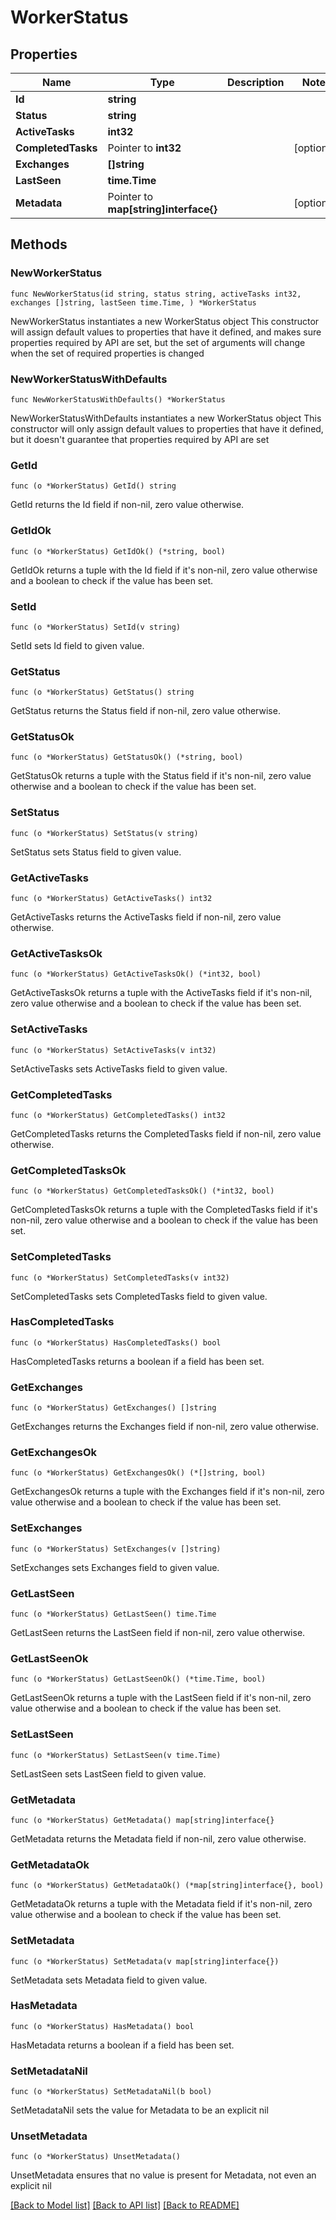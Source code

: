 # WorkerStatus

## Properties

Name | Type | Description | Notes
------------ | ------------- | ------------- | -------------
**Id** | **string** |  | 
**Status** | **string** |  | 
**ActiveTasks** | **int32** |  | 
**CompletedTasks** | Pointer to **int32** |  | [optional] 
**Exchanges** | **[]string** |  | 
**LastSeen** | **time.Time** |  | 
**Metadata** | Pointer to **map[string]interface{}** |  | [optional] 

## Methods

### NewWorkerStatus

`func NewWorkerStatus(id string, status string, activeTasks int32, exchanges []string, lastSeen time.Time, ) *WorkerStatus`

NewWorkerStatus instantiates a new WorkerStatus object
This constructor will assign default values to properties that have it defined,
and makes sure properties required by API are set, but the set of arguments
will change when the set of required properties is changed

### NewWorkerStatusWithDefaults

`func NewWorkerStatusWithDefaults() *WorkerStatus`

NewWorkerStatusWithDefaults instantiates a new WorkerStatus object
This constructor will only assign default values to properties that have it defined,
but it doesn't guarantee that properties required by API are set

### GetId

`func (o *WorkerStatus) GetId() string`

GetId returns the Id field if non-nil, zero value otherwise.

### GetIdOk

`func (o *WorkerStatus) GetIdOk() (*string, bool)`

GetIdOk returns a tuple with the Id field if it's non-nil, zero value otherwise
and a boolean to check if the value has been set.

### SetId

`func (o *WorkerStatus) SetId(v string)`

SetId sets Id field to given value.


### GetStatus

`func (o *WorkerStatus) GetStatus() string`

GetStatus returns the Status field if non-nil, zero value otherwise.

### GetStatusOk

`func (o *WorkerStatus) GetStatusOk() (*string, bool)`

GetStatusOk returns a tuple with the Status field if it's non-nil, zero value otherwise
and a boolean to check if the value has been set.

### SetStatus

`func (o *WorkerStatus) SetStatus(v string)`

SetStatus sets Status field to given value.


### GetActiveTasks

`func (o *WorkerStatus) GetActiveTasks() int32`

GetActiveTasks returns the ActiveTasks field if non-nil, zero value otherwise.

### GetActiveTasksOk

`func (o *WorkerStatus) GetActiveTasksOk() (*int32, bool)`

GetActiveTasksOk returns a tuple with the ActiveTasks field if it's non-nil, zero value otherwise
and a boolean to check if the value has been set.

### SetActiveTasks

`func (o *WorkerStatus) SetActiveTasks(v int32)`

SetActiveTasks sets ActiveTasks field to given value.


### GetCompletedTasks

`func (o *WorkerStatus) GetCompletedTasks() int32`

GetCompletedTasks returns the CompletedTasks field if non-nil, zero value otherwise.

### GetCompletedTasksOk

`func (o *WorkerStatus) GetCompletedTasksOk() (*int32, bool)`

GetCompletedTasksOk returns a tuple with the CompletedTasks field if it's non-nil, zero value otherwise
and a boolean to check if the value has been set.

### SetCompletedTasks

`func (o *WorkerStatus) SetCompletedTasks(v int32)`

SetCompletedTasks sets CompletedTasks field to given value.

### HasCompletedTasks

`func (o *WorkerStatus) HasCompletedTasks() bool`

HasCompletedTasks returns a boolean if a field has been set.

### GetExchanges

`func (o *WorkerStatus) GetExchanges() []string`

GetExchanges returns the Exchanges field if non-nil, zero value otherwise.

### GetExchangesOk

`func (o *WorkerStatus) GetExchangesOk() (*[]string, bool)`

GetExchangesOk returns a tuple with the Exchanges field if it's non-nil, zero value otherwise
and a boolean to check if the value has been set.

### SetExchanges

`func (o *WorkerStatus) SetExchanges(v []string)`

SetExchanges sets Exchanges field to given value.


### GetLastSeen

`func (o *WorkerStatus) GetLastSeen() time.Time`

GetLastSeen returns the LastSeen field if non-nil, zero value otherwise.

### GetLastSeenOk

`func (o *WorkerStatus) GetLastSeenOk() (*time.Time, bool)`

GetLastSeenOk returns a tuple with the LastSeen field if it's non-nil, zero value otherwise
and a boolean to check if the value has been set.

### SetLastSeen

`func (o *WorkerStatus) SetLastSeen(v time.Time)`

SetLastSeen sets LastSeen field to given value.


### GetMetadata

`func (o *WorkerStatus) GetMetadata() map[string]interface{}`

GetMetadata returns the Metadata field if non-nil, zero value otherwise.

### GetMetadataOk

`func (o *WorkerStatus) GetMetadataOk() (*map[string]interface{}, bool)`

GetMetadataOk returns a tuple with the Metadata field if it's non-nil, zero value otherwise
and a boolean to check if the value has been set.

### SetMetadata

`func (o *WorkerStatus) SetMetadata(v map[string]interface{})`

SetMetadata sets Metadata field to given value.

### HasMetadata

`func (o *WorkerStatus) HasMetadata() bool`

HasMetadata returns a boolean if a field has been set.

### SetMetadataNil

`func (o *WorkerStatus) SetMetadataNil(b bool)`

 SetMetadataNil sets the value for Metadata to be an explicit nil

### UnsetMetadata
`func (o *WorkerStatus) UnsetMetadata()`

UnsetMetadata ensures that no value is present for Metadata, not even an explicit nil

[[Back to Model list]](../README.md#documentation-for-models) [[Back to API list]](../README.md#documentation-for-api-endpoints) [[Back to README]](../README.md)


